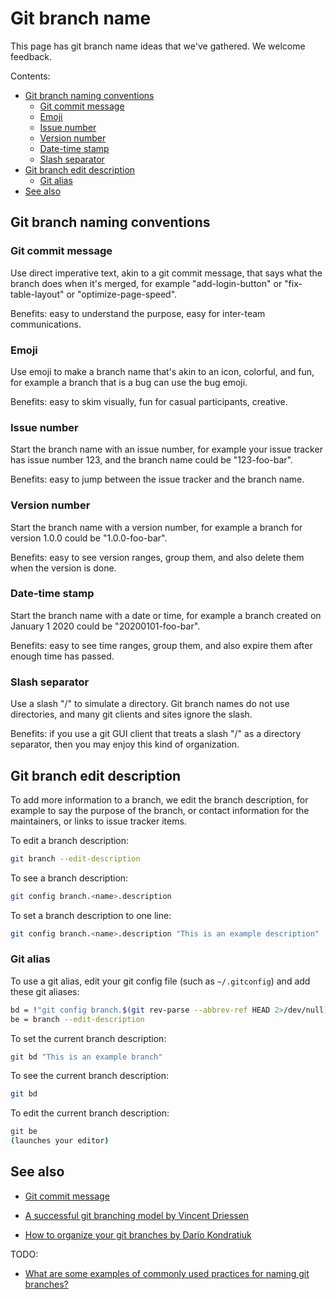 # Git branch name

This page has git branch name ideas that we've gathered. We welcome feedback.

Contents:

* [Git branch naming conventions](#git-branch-naming-conventions)
  * [Git commit message](#git-commit-message)
  * [Emoji](#emoji)
  * [Issue number](#issue-number)
  * [Version number](#version-number)
  * [Date-time stamp](#date-time-stamp)
  * [Slash separator](#slash-separator)
* [Git branch edit description](#git-branch-edit-description)
  * [Git alias](#git-alias)
* [See also](#see-also)


## Git branch naming conventions


### Git commit message

Use direct imperative text, akin to a git commit message, that says what the branch does when it's merged, for example "add-login-button" or "fix-table-layout" or "optimize-page-speed". 

Benefits: easy to understand the purpose, easy for inter-team communications.


### Emoji

Use emoji to make a branch name that's akin to an icon, colorful, and fun, for example a branch that is a bug can use the bug emoji.

Benefits: easy to skim visually, fun for casual participants, creative.


### Issue number

Start the branch name with an issue number, for example your issue tracker has issue number 123, and the branch name could be "123-foo-bar".

Benefits: easy to jump between the issue tracker and the branch name.


### Version number

Start the branch name with a version number, for example a branch for version 1.0.0 could be "1.0.0-foo-bar".

Benefits: easy to see version ranges, group them, and also delete them when the version is done.


### Date-time stamp

Start the branch name with a date or time, for example a branch created on January 1 2020 could be "20200101-foo-bar".

Benefits: easy to see time ranges, group them, and also expire them after enough time has passed.


### Slash separator

Use a slash "/" to simulate a directory. Git branch names do not use directories, and many git clients and sites ignore the slash.

Benefits: if you use a git GUI client that treats a slash "/" as a directory separator, then you may enjoy this kind of organization.


## Git branch edit description

To add more information to a branch, we edit the branch description, for example to say the purpose of the branch, or contact information for the maintainers, or links to issue tracker items.

To edit a branch description:

```sh
git branch --edit-description
```

To see a branch description:

```sh
git config branch.<name>.description
```

To set a branch description to one line:

```sh
git config branch.<name>.description "This is an example description"
```


### Git alias

To use a git alias, edit your git config file (such as `~/.gitconfig`) and add these git aliases:


```sh
bd = !"git config branch.$(git rev-parse --abbrev-ref HEAD 2>/dev/null).description"
be = branch --edit-description
```

To set the current branch description:

```sh
git bd "This is an example branch"
```

To see the current branch description:

```sh
git bd
```

To edit the current branch description:

```sh
git be
(launches your editor)
```


## See also

* [Git commit message](https://github.com/joelparkerhenderson/git_commit_message)

* [A successful git branching model by Vincent Driessen](https://nvie.com/posts/a-successful-git-branching-model/)

* [How to organize your git branches by Darío Kondratiuk](https://dev.to/hardkoded/how-to-organize-your-git-branches-4dci)


TODO:

* [What are some examples of commonly used practices for naming git branches?](https://stackoverflow.com/questions/273695/what-are-some-examples-of-commonly-used-practices-for-naming-git-branches)


